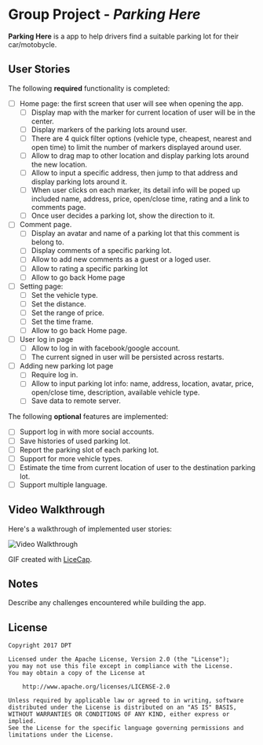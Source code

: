 # Group Project - *Parking Here*

**Parking Here** is a app to help drivers find a suitable parking lot for their car/motobycle.

## User Stories

The following **required** functionality is completed:

- [ ] Home page: the first screen that user will see when opening the app.
   - [ ] Display map with the marker for current location of user will be in the center.
   - [ ] Display markers of the parking lots around user.
   - [ ] There are 4 quick filter options (vehicle type, cheapest, nearest and open time) to limit the number of markers displayed around user.
   - [ ] Allow to drag map to other location and display parking lots around the new location.
   - [ ] Allow to input a specific address, then jump to that address and display parking lots around it.
   - [ ] When user clicks on each marker, its detail info will be poped up included name, address, price, open/close time, rating and a link to comments page.
   - [ ] Once user decides a parking lot, show the direction to it.
- [ ] Comment page.
   - [ ] Display an avatar and name of a parking lot that this comment is belong to.
   - [ ] Display comments of a specific parking lot.
   - [ ] Allow to add new comments as a guest or a loged user.
   - [ ] Allow to rating a specific parking lot
   - [ ] Allow to go back Home page
- [ ] Setting page: 
   - [ ] Set the vehicle type.
   - [ ] Set the distance.
   - [ ] Set the range of price.
   - [ ] Set the time frame.
   - [ ] Allow to go back Home page.
- [ ] User log in page
   - [ ] Allow to log in with facebook/google account.
   - [ ] The current signed in user will be persisted across restarts.

- [ ] Adding new parking lot page
   - [ ] Require log in.
   - [ ] Allow to input parking lot info: name, address, location, avatar, price, open/close time, description, available vehicle type.
   - [ ] Save data to remote server.

The following **optional** features are implemented:

- [ ] Support log in with more social accounts.
- [ ] Save histories of used parking lot.
- [ ] Report the parking slot of each parking lot.
- [ ] Support for more vehicle types.
- [ ] Estimate the time from current location of user to the destination parking lot.
- [ ] Support multiple language.

## Video Walkthrough

Here's a walkthrough of implemented user stories:

<img src='' title='Video Walkthrough' width='' alt='Video Walkthrough' />

GIF created with [LiceCap](http://www.cockos.com/licecap/).

## Notes

Describe any challenges encountered while building the app.

## License

    Copyright 2017 DPT

    Licensed under the Apache License, Version 2.0 (the "License");
    you may not use this file except in compliance with the License.
    You may obtain a copy of the License at

        http://www.apache.org/licenses/LICENSE-2.0

    Unless required by applicable law or agreed to in writing, software
    distributed under the License is distributed on an "AS IS" BASIS,
    WITHOUT WARRANTIES OR CONDITIONS OF ANY KIND, either express or implied.
    See the License for the specific language governing permissions and
    limitations under the License.